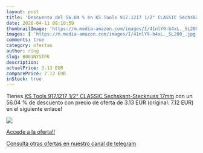 ```yaml
---
layout: post
title: 'Descuento del 56.04 % en KS Tools 917.1217 1/2" CLASSIC Sechskant'
date: 2020-04-11 08:10:59
thumbnailImage: 'https://m.media-amazon.com/images/I/41nlY9-b4xL._SL200_.jpg'
images: [ 'https://m.media-amazon.com/images/I/41nlY9-b4xL._SL200_.jpg' ]
comments: true
category: ofertas
author: ring
slug: B001NYSTPK
description:
actualPrice: 3.13 EUR
comparePrice: 7.12 EUR
inStock: true
---
```


Tienes [KS Tools 917.1217 1/2" CLASSIC Sechskant-Stecknuss  17mm](https://www.amazon.com/dp/B001NYSTPK/?tag=redken08-20) con un 56.04 % de descuento con precio de oferta de 3.13 EUR (original: 7.12 EUR) en el siguiente enlace!

[![](https://m.media-amazon.com/images/I/41nlY9-b4xL._SL200_.jpg)](https://www.amazon.com/dp/B001NYSTPK/?tag=redken08-20)

[Accede a la oferta!!](https://www.amazon.com/dp/B001NYSTPK/?tag=redken08-20)

[Consulta otras ofertas en nuestro canal de telegram](https://t.me/s/ofertas25)
